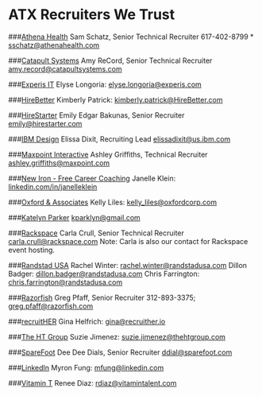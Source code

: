 ATX Recruiters We Trust
=========================


###[Athena Health](https://www.aetna.com/)
Sam Schatz, Senior Technical Recruiter
617-402-8799 * [sschatz@athenahealth.com](mailto:sschatz@athenahealth.com)

###[Catapult Systems](http://www.catapultsystems.com/)
Amy ReCord, Senior Technical Recruiter
[amy.record@catapultsystems.com](mailto:amy.record@catapultsystems.com)

###[Experis IT](http://www.experis.com/)
Elyse Longoria: [elyse.longoria@experis.com](mailto:elyse.longoria@experis.com)

###[HireBetter](http://hirebetter.com/)
Kimberly Patrick: [kimberly.patrick@HireBetter.com](mailto:kimberly.patrick@HireBetter.com)

###[HireStarter](http://www.hirestarter.com/)
Emily Edgar Bakunas, Senior Recruiter
[emily@hirestarter.com](mailto:emily@hirestarter.com)

###[IBM Design](http://www.ibm.com/design/)
Elissa Dixit, Recruiting Lead
[elissadixit@us.ibm.com](mailto:elissadixit@us.ibm.com)

###[Maxpoint Interactive](http://www.maxpoint.com)
Ashley Griffiths, Technical Recruiter
[ashley.griffiths@maxpoint.com](mailto:ashley.griffiths@maxpoint.com)

###[New Iron - Free Career Coaching](http://www.newiron.com/)
Janelle Klein: [linkedin.com/in/janelleklein](https://www.linkedin.com/in/janelleklein)

###[Oxford & Associates](http://oxfordcorp.com/content/austin-tx)
Kelly Liles: [kelly_liles@oxfordcorp.com](mailto:kelly_liles@oxfordcorp.com)

###[Katelyn Parker](kparklyn@gmail.com)
[kparklyn@gmail.com](mailto:kparklyn@gmail.com)

###[Rackspace](http://rackspace.com)
Carla Crull, Senior Technical Recruiter
[carla.crull@rackspace.com](mailto:carla.crull@rackspace.com)
Note: Carla is also our contact for Rackspace event hosting.

###[Randstad USA](https://www.randstadusa.com/technologies/)
Rachel Winter: [rachel.winter@randstadusa.com](mailto:rachel.winter@randstadusa.com)
Dillon Badger: [dillon.badger@randstadusa.com](mailto:dillon.badger@randstadusa.com)
Chris Farrington: [chris.farrington@randstadusa.com](chris.farrington@randstadusa.com)

###[Razorfish](http://www.razorfish.com/)
Greg Pfaff, Senior Recruiter
312-893-3375; [greg.pfaff@razorfish.com](mailto:greg.pfaff@razorfish.com)

###[recruitHER](http://www.recruither.io/)
Gina Helfrich: [gina@recruither.io](mailto:gina@recruither.io)

###[The HT Group](http://www.thehtgroup.com/)
Suzie Jimenez: [suzie.jimenez@thehtgroup.com](mailto:suzie.jimenez@thehtgroup.com)

###[SpareFoot](https://www.sparefoot.com/)
Dee Dee Dials, Senior Recruiter
[ddial@sparefoot.com](mailto:ddial@sparefoot.com)

###[LinkedIn](https://www.linkedin.com/company/linkedin/careers)
Myron Fung: [mfung@linkedin.com](mailto:mfung@linkedin.com)

###[Vitamin T](https://vitamintalent.com/)
Renee Diaz: [rdiaz@vitamintalent.com](mailto:rdiaz@vitamintalent.com)


